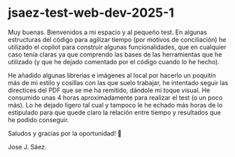 # jsaez-test-web-dev-2025-1


Muy buenas. Bienvenidos a mi espacio y al pequeño test. En algunas estructuras del código para agilizar tiempo (por motivos de conciliación) he utilizado el copilot para construir algunas funcionalidades, que en cualquier caso tenía claras ya que comprendo las bases de las herramientas que he utilizado (y que he dejado comentado por el código cuando lo he hecho).

He añadido algunas librerias e imágenes al local por hacerlo un poquitín más de mi estilo y cosillas con las que suelo trabajar, he intentado seguir las directices del PDF que se me ha remitido, dándole mi toque visual. He consumido unas 4 horas aproximadamente para realizar el test (o un poco más). Lo he dejado ligero tal cual y tampoco le he echado más horas de lo estipulado para que quede claro la relación entre tiempo y resultados que he podido conseguir.

Saludos y gracias por la oportunidad! 🙇

Jose J. Sáez.
